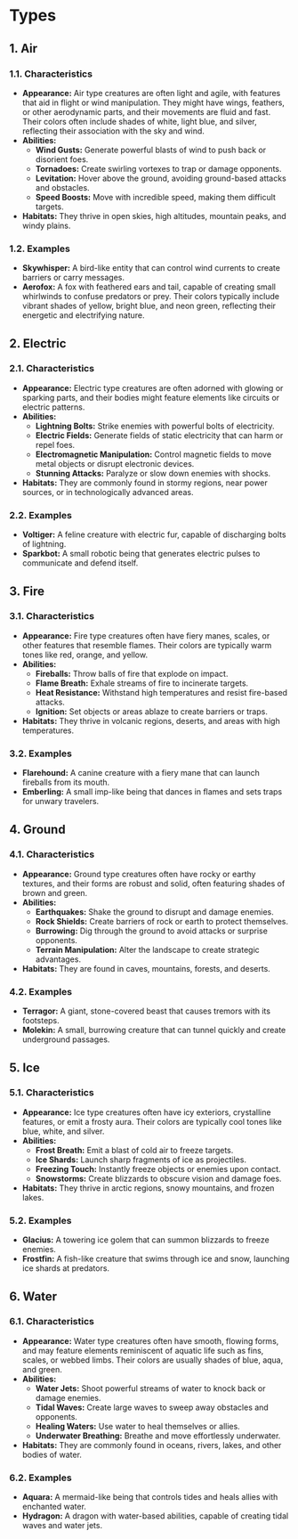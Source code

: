 # Types

## 1. Air

### 1.1. Characteristics

- **Appearance:** Air type creatures are often light and agile, with features that aid in flight or wind manipulation. They might have wings, feathers, or other aerodynamic parts, and their movements are fluid and fast. Their colors often include shades of white, light blue, and silver, reflecting their association with the sky and wind.
- **Abilities:**
  - **Wind Gusts:** Generate powerful blasts of wind to push back or disorient foes.
  - **Tornadoes:** Create swirling vortexes to trap or damage opponents.
  - **Levitation:** Hover above the ground, avoiding ground-based attacks and obstacles.
  - **Speed Boosts:** Move with incredible speed, making them difficult targets.
- **Habitats:** They thrive in open skies, high altitudes, mountain peaks, and windy plains.

### 1.2. Examples

- **Skywhisper:** A bird-like entity that can control wind currents to create barriers or carry messages.
- **Aerofox:** A fox with feathered ears and tail, capable of creating small whirlwinds to confuse predators or prey. Their colors typically include vibrant shades of yellow, bright blue, and neon green, reflecting their energetic and electrifying nature.

## 2. Electric

### 2.1. Characteristics

- **Appearance:** Electric type creatures are often adorned with glowing or sparking parts, and their bodies might feature elements like circuits or electric patterns.
- **Abilities:**
  - **Lightning Bolts:** Strike enemies with powerful bolts of electricity.
  - **Electric Fields:** Generate fields of static electricity that can harm or repel foes.
  - **Electromagnetic Manipulation:** Control magnetic fields to move metal objects or disrupt electronic devices.
  - **Stunning Attacks:** Paralyze or slow down enemies with shocks.
- **Habitats:** They are commonly found in stormy regions, near power sources, or in technologically advanced areas.

### 2.2. Examples

- **Voltiger:** A feline creature with electric fur, capable of discharging bolts of lightning.
- **Sparkbot:** A small robotic being that generates electric pulses to communicate and defend itself.

## 3. Fire

### 3.1. Characteristics

- **Appearance:** Fire type creatures often have fiery manes, scales, or other features that resemble flames. Their colors are typically warm tones like red, orange, and yellow.
- **Abilities:**
  - **Fireballs:** Throw balls of fire that explode on impact.
  - **Flame Breath:** Exhale streams of fire to incinerate targets.
  - **Heat Resistance:** Withstand high temperatures and resist fire-based attacks.
  - **Ignition:** Set objects or areas ablaze to create barriers or traps.
- **Habitats:** They thrive in volcanic regions, deserts, and areas with high temperatures.

### 3.2. Examples

- **Flarehound:** A canine creature with a fiery mane that can launch fireballs from its mouth.
- **Emberling:** A small imp-like being that dances in flames and sets traps for unwary travelers.

## 4. Ground

### 4.1. Characteristics

- **Appearance:** Ground type creatures often have rocky or earthy textures, and their forms are robust and solid, often featuring shades of brown and green.
- **Abilities:**
  - **Earthquakes:** Shake the ground to disrupt and damage enemies.
  - **Rock Shields:** Create barriers of rock or earth to protect themselves.
  - **Burrowing:** Dig through the ground to avoid attacks or surprise opponents.
  - **Terrain Manipulation:** Alter the landscape to create strategic advantages.
- **Habitats:** They are found in caves, mountains, forests, and deserts.

### 4.2. Examples

- **Terragor:** A giant, stone-covered beast that causes tremors with its footsteps.
- **Molekin:** A small, burrowing creature that can tunnel quickly and create underground passages.

## 5. Ice

### 5.1. Characteristics

- **Appearance:** Ice type creatures often have icy exteriors, crystalline features, or emit a frosty aura. Their colors are typically cool tones like blue, white, and silver.
- **Abilities:**
  - **Frost Breath:** Emit a blast of cold air to freeze targets.
  - **Ice Shards:** Launch sharp fragments of ice as projectiles.
  - **Freezing Touch:** Instantly freeze objects or enemies upon contact.
  - **Snowstorms:** Create blizzards to obscure vision and damage foes.
- **Habitats:** They thrive in arctic regions, snowy mountains, and frozen lakes.

### 5.2. Examples

- **Glacius:** A towering ice golem that can summon blizzards to freeze enemies.
- **Frostfin:** A fish-like creature that swims through ice and snow, launching ice shards at predators.

## 6. Water

### 6.1. Characteristics

- **Appearance:** Water type creatures often have smooth, flowing forms, and may feature elements reminiscent of aquatic life such as fins, scales, or webbed limbs. Their colors are usually shades of blue, aqua, and green.
- **Abilities:**
  - **Water Jets:** Shoot powerful streams of water to knock back or damage enemies.
  - **Tidal Waves:** Create large waves to sweep away obstacles and opponents.
  - **Healing Waters:** Use water to heal themselves or allies.
  - **Underwater Breathing:** Breathe and move effortlessly underwater.
- **Habitats:** They are commonly found in oceans, rivers, lakes, and other bodies of water.

### 6.2. Examples

- **Aquara:** A mermaid-like being that controls tides and heals allies with enchanted water.
- **Hydragon:** A dragon with water-based abilities, capable of creating tidal waves and water jets.
